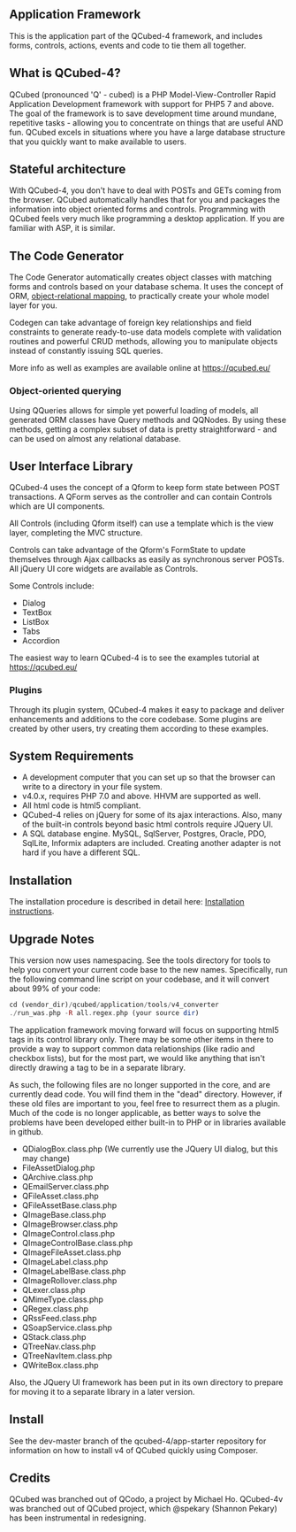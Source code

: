 ## Application Framework
This is the application part of the QCubed-4 framework, and includes forms, controls, actions, events and code to tie them all together.

## What is QCubed-4?
QCubed (pronounced 'Q' - cubed) is a PHP Model-View-Controller Rapid Application Development framework with support for PHP5 7 and above. The goal of the framework is to save development time around mundane, repetitive tasks - allowing you to concentrate on things that are useful AND fun. QCubed excels in situations where you have a large database structure that you quickly want to make available to users.

## Stateful architecture
With QCubed-4, you don't have to deal with POSTs and GETs coming from the browser. QCubed automatically handles that for you and packages the information into object oriented forms and controls. Programming with QCubed feels very much like programming a desktop application. If you are familiar with ASP, it is similar.

## The Code Generator
The Code Generator automatically creates object classes with matching forms and controls based on your database schema. It uses the concept of ORM, [object-relational mapping](http://en.wikipedia.org/wiki/Object-relational_mapping), to practically create your whole model layer for you.

Codegen can take advantage of foreign key relationships and field constraints to generate ready-to-use data models complete with validation routines and powerful CRUD methods, allowing you to manipulate objects instead of constantly issuing SQL queries.

More info as well as examples are available online at <https://qcubed.eu/>

### Object-oriented querying

Using QQueries allows for simple yet powerful loading of models, all generated ORM classes have Query methods and QQNodes. By using these methods, getting a complex subset of data is pretty straightforward - and can be used on almost any relational database.

## User Interface Library

QCubed-4 uses the concept of a Qform to keep form state between POST transactions. A QForm serves as the controller and can contain Controls which are UI components.

All Controls (including Qform itself) can use a template which is the view layer, completing the MVC structure.

Controls can take advantage of the Qform's FormState to update themselves through Ajax callbacks as easily as synchronous server POSTs. All jQuery UI core widgets are available as Controls.

Some Controls include:
- Dialog
- TextBox
- ListBox
- Tabs
- Accordion

The easiest way to learn QCubed-4 is to see the examples tutorial at https://qcubed.eu/

### Plugins
Through its plugin system, QCubed-4 makes it easy to package and deliver enhancements and additions to the core codebase. Some plugins are created by other users, try creating them according to these examples.

## System Requirements
* A development computer that you can set up so that the browser can write to a directory in your file system.
* v4.0.x, requires PHP 7.0 and above. HHVM are supported as well.
* All html code is html5 compliant.
* QCubed-4 relies on jQuery for some of its ajax interactions. Also, many of the built-in controls beyond basic html controls require JQuery UI.
* A SQL database engine. MySQL, SqlServer, Postgres, Oracle, PDO, SqlLite, Informix adapters are included. Creating another adapter is not hard if you have a different SQL.

## Installation
The installation procedure is described in detail here: [Installation instructions](https://github.com/qcubed-4/application/blob/master/INSTALL.md "Installation instructions").


## Upgrade Notes
This version now uses namespacing. See the tools directory for tools to help you convert your current code base to the new names. Specifically, run the following command line script on your codebase, and it will convert about 99% of your code:

```php
cd (vendor_dir)/qcubed/application/tools/v4_converter
./run_was.php -R all.regex.php (your source dir)
```
The application framework moving forward will focus on supporting html5 tags in its control library only. There may be some other items in there to provide a way to support common data relationships (like radio and checkbox lists), but for the most part, we would like anything that isn't directly drawing a tag to be in a separate library.

As such, the following files are no longer supported in the core, and are currently dead code. You will find them in the "dead" directory. However, if these old files are important to you, feel free to resurrect them as a plugin. Much of the code is no longer applicable, as better ways to solve the problems have been developed either built-in to PHP or in libraries available in github.

* QDialogBox.class.php (We currently use the JQuery UI dialog, but this may change)
* FileAssetDialog.php
* QArchive.class.php
* QEmailServer.class.php
* QFileAsset.class.php
* QFileAssetBase.class.php
* QImageBase.class.php
* QImageBrowser.class.php
* QImageControl.class.php
* QImageControlBase.class.php
* QImageFileAsset.class.php
* QImageLabel.class.php
* QImageLabelBase.class.php
* QImageRollover.class.php
* QLexer.class.php
* QMimeType.class.php
* QRegex.class.php
* QRssFeed.class.php
* QSoapService.class.php
* QStack.class.php
* QTreeNav.class.php
* QTreeNavItem.class.php
* QWriteBox.class.php

Also, the JQuery UI framework has been put in its own directory to prepare for moving it to a separate library in a later version.

## Install
See the dev-master branch of the qcubed-4/app-starter repository for information on how to install v4 of QCubed quickly using Composer.

## Credits
QCubed was branched out of QCodo, a project by Michael Ho. QCubed-4v was branched out of QCubed project, which @spekary (Shannon Pekary) has been instrumental in redesigning.
